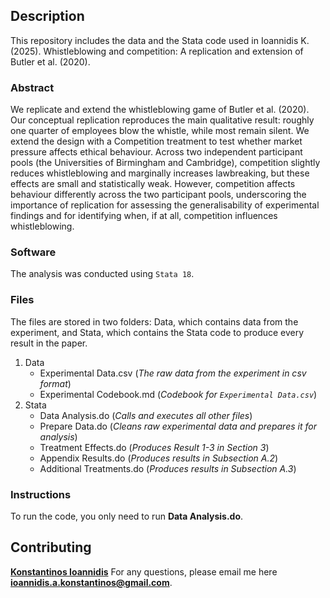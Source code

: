 ## Description

This repository includes the data and the Stata code used in Ioannidis K. (2025). Whistleblowing and competition: A replication and extension of Butler et al. (2020).

### Abstract

We replicate and extend the whistleblowing game of Butler et al. (2020). Our conceptual replication reproduces the main qualitative result: roughly one quarter of employees blow the whistle, while most remain silent. We extend the design with a Competition treatment to test whether market pressure affects ethical behaviour. Across two independent participant pools (the Universities of Birmingham and Cambridge), competition slightly reduces whistleblowing and marginally increases lawbreaking, but these effects are small and statistically weak. However, competition affects behaviour differently across the two participant pools, underscoring the importance of replication for assessing the generalisability of experimental findings and for identifying when, if at all, competition influences whistleblowing.
### Software

The analysis was conducted using ```Stata 18```.

### Files

The files are stored in two folders: Data, which contains data from the experiment, and Stata, which contains the Stata code to produce every result in the paper.

1. Data
   * Experimental Data.csv (*The raw data from the experiment in csv format*)
   * Experimental Codebook.md (*Codebook for ```Experimental Data.csv```*)
2. Stata
   * Data Analysis.do (*Calls and executes all other files*)
   * Prepare Data.do (*Cleans raw experimental data and prepares it for analysis*)
   * Treatment Effects.do (*Produces Result 1-3 in Section 3*)
   * Appendix Results.do (*Produces results in Subsection A.2*)
   * Additional Treatments.do (*Produces results in Subsection A.3*)

### Instructions
To run the code, you only need to run **Data Analysis.do**.

## Contributing

**[Konstantinos Ioannidis](https://konstantinosioannidis.github.io/)** 
For any questions, please email me here **ioannidis.a.konstantinos@gmail.com**.
